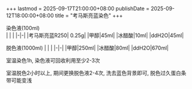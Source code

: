 +++
lastmod = 2025-09-17T21:00:00+08:00
publishDate = 2025-09-12T18:00:00+08:00
title = "考马斯亮蓝染色"
+++

染色液(100ml)  
| | |
|-|-|
|考马斯亮蓝R250| 0.25g|
|甲醇|45ml|
|冰醋酸|10ml|
|ddH2O|45ml|

脱色液(1000ml)
| | |
|-|-|
|甲醇|250ml|
|冰醋酸|80ml|
|ddH2O|670ml|

室温染色1h, 染色液可回收利用至少2-3次  

室温脱色2小时以上, 期间更换脱色液2-4次, 洗去蓝色背景即可, 脱色过久蛋白条带可能变浅  
